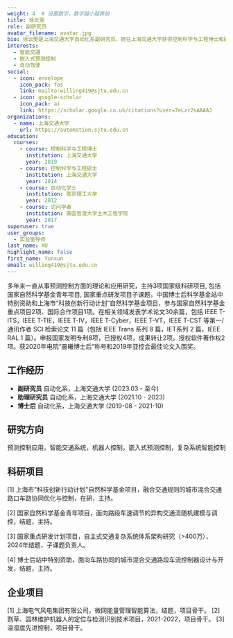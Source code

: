 ```yaml
---
weight: 4  # 设置数字，数字越小越靠前
title: 徐云雯
role: 副研究员
avatar_filename: avatar.jpg
bio: 徐云雯是上海交通大学自动化系副研究员。她在上海交通大学获得控制科学与工程博士和硕士学位，在南京理工大学获得自动化学士学位。她曾在普渡大学担任访问学者，并在上海交通大学担任博士后和研究职位。她的研究重点是预测控制应用、智能交通系统、嵌入式预测控制和复杂系统智能控制。她在顶级期刊和会议上发表了大量论文，并参与了多个重要研究项目。
interests:
  - 智能交通
  - 嵌入式预测控制
  - 自动驾驶
social:
  - icon: envelope
    icon_pack: fas
    link: mailto:willing419@sjtu.edu.cn
  - icon: google-scholar
    icon_pack: ai
    link: https://scholar.google.co.uk/citations?user=7eLzr2sAAAAJ
organizations:
  - name: 上海交通大学
    url: https://automation.sjtu.edu.cn
education:
  courses:
    - course: 控制科学与工程博士
      institution: 上海交通大学
      year: 2019
    - course: 控制科学与工程硕士
      institution: 上海交通大学
      year: 2014
    - course: 自动化学士
      institution: 南京理工大学
      year: 2012
    - course: 访问学者
      institution: 美国普渡大学土木工程学院
      year: 2017
superuser: true
user_groups:
  - 实验室导师
last_name: XU
highlight_name: false
first_name: Yunxun
email: willing419@sjtu.edu.cn
---
```

多年来一直从事预测控制方面的理论和应用研究，主持3项国家级科研项目, 包括国家自然科学基金青年项目, 国家重点研发项目子课题，中国博士后科学基金站中特别资助和上海市“科技创新行动计划”自然科学基金项目，参与国家自然科学基金重点项目2项、国际合作项目1项。在相关领域发表学术论文30余篇，包括 IEEE T-ITS，IEEE T-TIE，IEEE T-IV，IEEE T-Cyber，IEEE T-VT，IEEE T-CST 等第一/通讯作者 SCI 检索论文 11 篇（包括 IEEE Trans 系列 8 篇，IET系列 2 篇，IEEE RAL 1 篇）。申报国家发明专利8项，已授权4项，成果转让2项。授权软件著作权2项。获2020年电院“晨曦博士后”称号和2019年亚控会最佳论文入围奖。

## 工作经历

* **副研究员** 自动化系，上海交通大学 (2023.03 - 至今)
* **助理研究员** 自动化系，上海交通大学 (2021.10 - 2023)
* **博士后** 自动化系，上海交通大学 (2019-08 - 2021-10)

## 研究方向

预测控制应用，智能交通系统，机器人控制，嵌入式预测控制，复杂系统智能控制

## 科研项目

[1] 上海市"科技创新行动计划"自然科学基金项目，融合交通规则的城市混合交通路口车路协同优化与控制，在研，主持。

[2] 国家自然科学基金青年项目，面向路段车速调节的异构交通流随机建模与调控，结题，主持。

[3] 国家重点研发计划项目，自主式交通复杂系统体系架构研究（>400万），2024年结题，子课题负责人。

[4] 博士后站中特别资助，面向车路协同的城市混合交通路段车流控制器设计与开发，结题，主持。

## 企业项目

[1] 上海电气风电集团有限公司，微网能量管理智能算法，结题，项目骨干。
[2] 割草、园林维护机器人的定位与检测识别技术项目，2021-2022，项目骨干。
[3] 温湿度先进控制，项目骨干。



